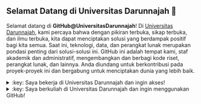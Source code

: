 ## Selamat Datang di Universitas Darunnajah 👋

Selamat datang di **GitHub@UniversitasDarunnajah**! Di [Universitas Darunnajah](https://github.com/universitasdarunnajah), kami percaya bahwa dengan pikiran terbuka, sikap terbuka, dan ilmu terbuka, kita dapat menciptakan solusi yang berdampak positif bagi kita semua. Saat ini, teknologi, data, dan perangkat lunak merupakan pondasi penting dari solusi-solusi ini. GitHub ini adalah tempat kami, staf akademik dan administratif, mengembangkan dan berbagi kode riset, perangkat lunak, dan lainnya. Anda diundang untuk berkontribusi pada proyek-proyek ini dan bergabung untuk menciptakan dunia yang lebih baik.

<details>
	<summary>:key: Saya bekerja di Universitas Darunnajah dan ingin akses!</summary>
	<br>
	<ul>
    <p>**GitHub@UniversitasDarunnajah** terbuka untuk semua peneliti, dosen, dan karyawan Universitas Darunnajah. Anda dapat mengaksesnya dengan menggunakan akun surel kampus Anda dengan domain darunnajah.ac.id. Setelah menjadi anggota, Anda dapat membuat <a href="https://docs.github.com/en/repositories/creating-and-managing-repositories/about-repositories">Repositories</a> dan <a href="https://docs.github.com/en/organizations/organizing-members-into-teams/about-teams">Teams</a> di bawah organisasi GitHub UDN. Instruksi langkah demi langkah dapat ditemukan dalam panduan <a href="https://github.com/universitasdarunnajah/memulai">Getting Started with *GitHub@UniversitasDarunnajah*</a>.
    </p>
    <p>
      Belum berpengalaman dengan Git dan GitHub? Ada banyak sumber daya di internet untuk <a href="https://github.com/universitasdarunnajah/memulai#belajar-git">belajar bekerja dengan Git dan GitHub</a>. Lebih suka workshop? Workshop <a href="https://bpti.darunnajah.ac.id/">Praktik Terbaik untuk Menulis Kode yang Dapat Direproduksi</a> dari Badan Pengelola Teknologi Informasi merupakan titik awal yang bagus.
    </p>
    <p>
     Program GitHub Education memberikan manfaat (alat pengembang gratis seperti GitHub Copilot) bagi mahasiswa dan dosen. Anda dapat meminta Paket Pengembang Mahasiswa dengan mengirim email ke digital@darunnajah.ac.id. Peneliti  dan staf tetap dapat mengajukan manfaat sebagai dosen melalui <a href="https://education.github.com/teachers">GitHub Education</a>.
    </p>		
	</ul>
</details>

<details>
	<summary>:key: Saya berkuliah di Universitas Darunnajah dan ingin menggunakan GitHub!</summary>
	<br>
	<ul>
    <p>Untuk mengajukan manfaat bagi mahasiswa (<a href="https://education.github.com/pack">Paket Pengembang Mahasiswa</a>, <a href="https://docs.github.com/en/get-started/learning-about-github/githubs-products#github-pro">GitHub Pro</a>, dan <a href="https://docs.github.com/en/copilot">GitHub Copilot</a>), kirim email ke digital@darunnajah.ac.id.
    </p>
    <p>
      Belum berpengalaman dengan Git dan GitHub? Ada banyak sumber daya di internet untuk belajar bekerja dengan Git dan GitHub. Periksa <a href="https://github.com/universitasdarunnajah/praktik-terbaik">repositori praktik terbaik</a> kami sebagai titik awal.
    </p>
    <p>
    Mahasiswa tidak memenuhi syarat untuk menjadi anggota penuh di github.com/UniversitasDarunnajah, tetapi dapat diundang sebagai 'kolaborator eksternal' ke <a href="https://docs.github.com/en/repositories/creating-and-managing-repositories/about-repositories">Repositories</a> proyek oleh administrator repositori (misalnya, pembuat repositori). Administrator repositori dapat memberikan akses penuh kepada mahasiswa ke repositori termasuk <a href="https://docs.github.com/en/organizations/managing-user-access-to-your-organizations-repositories/managing-repository-roles/repository-roles-for-an-organization">izin menulis dan admin</a>, jika diperlukan. </p>
	</ul>
</details>



<!--

**Here are some ideas to get you started:**

🙋‍♀️ A short introduction - what is your organization all about?
🌈 Contribution guidelines - how can the community get involved?
👩‍💻 Useful resources - where can the community find your docs? Is there anything else the community should know?
🍿 Fun facts - what does your team eat for breakfast?
🧙 Remember, you can do mighty things with the power of [Markdown](https://docs.github.com/github/writing-on-github/getting-started-with-writing-and-formatting-on-github/basic-writing-and-formatting-syntax)
-->
